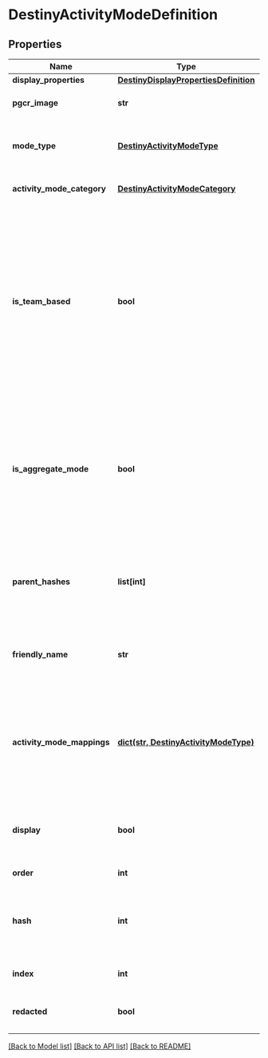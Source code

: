 # DestinyActivityModeDefinition

## Properties
Name | Type | Description | Notes
------------ | ------------- | ------------- | -------------
**display_properties** | [**DestinyDisplayPropertiesDefinition**](DestinyDisplayPropertiesDefinition.md) |  | [optional] 
**pgcr_image** | **str** | If this activity mode has a related PGCR image, this will be the path to said image. | [optional] 
**mode_type** | [**DestinyActivityModeType**](DestinyActivityModeType.md) | The Enumeration value for this Activity Mode. Pass this identifier into Stats endpoints to get aggregate stats for this mode. | [optional] 
**activity_mode_category** | [**DestinyActivityModeCategory**](DestinyActivityModeCategory.md) | The type of play being performed in broad terms (PVP, PVE) | [optional] 
**is_team_based** | **bool** | If True, this mode has oppositional teams fighting against each other rather than \&quot;Free-For-All\&quot; or Co-operative modes of play.  Note that Aggregate modes are never marked as team based, even if they happen to be team based at the moment. At any time, an aggregate whose subordinates are only team based could be changed so that one or more aren&#39;t team based, and then this boolean won&#39;t make much sense (the aggregation would become \&quot;sometimes team based\&quot;). Let&#39;s not deal with that right now. | [optional] 
**is_aggregate_mode** | **bool** | If true, this mode is an aggregation of other, more specific modes rather than being a mode in itself. This includes modes that group Features/Events rather than Gameplay, such as Trials of The Nine: Trials of the Nine being an Event that is interesting to see aggregate data for, but when you play the activities within Trials of the Nine they are more specific activity modes such as Clash. | [optional] 
**parent_hashes** | **list[int]** | The hash identifiers of the DestinyActivityModeDefinitions that represent all of the \&quot;parent\&quot; modes for this mode. For instance, the Nightfall Mode is also a member of AllStrikes and AllPvE. | [optional] 
**friendly_name** | **str** | A Friendly identifier you can use for referring to this Activity Mode. We really only used this in our URLs, so... you know, take that for whatever it&#39;s worth. | [optional] 
**activity_mode_mappings** | [**dict(str, DestinyActivityModeType)**](DestinyActivityModeType.md) | If this exists, the mode has specific Activities (referred to by the Key) that should instead map to other Activity Modes when they are played. This was useful in D1 for Private Matches, where we wanted to have Private Matches as an activity mode while still referring to the specific mode being played. | [optional] 
**display** | **bool** | If FALSE, we want to ignore this type when we&#39;re showing activity modes in BNet UI. It will still be returned in case 3rd parties want to use it for any purpose. | [optional] 
**order** | **int** | The relative ordering of activity modes. | [optional] 
**hash** | **int** | The unique identifier for this entity. Guaranteed to be unique for the type of entity, but not globally.  When entities refer to each other in Destiny content, it is this hash that they are referring to. | [optional] 
**index** | **int** | The index of the entity as it was found in the investment tables. | [optional] 
**redacted** | **bool** | If this is true, then there is an entity with this identifier/type combination, but BNet is not yet allowed to show it. Sorry! | [optional] 

[[Back to Model list]](../README.md#documentation-for-models) [[Back to API list]](../README.md#documentation-for-api-endpoints) [[Back to README]](../README.md)


